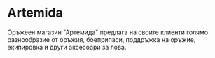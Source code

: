 # Artemida
Оръжеен магазин "Артемида" предлага на своите клиенти голямо разнообразие от оръжия, боеприпаси, поддръжка на оръжие, екипировка и други аксесоари за лова.
